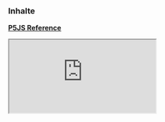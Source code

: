 ### Inhalte

__[P5JS Reference](https://p5js.org/reference/)__

<iframe src="https://editor.p5js.org/patheu/embed/dXciry5Md"></iframe>